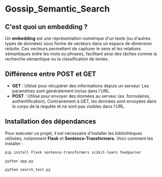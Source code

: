 # Gossip_Semantic_Search

## C'est quoi un embedding ?

Un **embedding** est une représentation numérique d'un texte (ou d'autres types de données) sous forme de vecteurs dans un espace de dimension réduite. Ces vecteurs permettent de capturer le sens et les relations sémantiques entre les mots ou phrases, facilitant ainsi des tâches comme la recherche sémantique ou la classification de textes.

## Différence entre POST et GET

- **GET** : Utilisé pour récupérer des informations depuis un serveur. Les paramètres sont généralement inclus dans l'URL.
- **POST** : Utilisé pour envoyer des données au serveur (ex. formulaires, authentification). Contrairement à GET, les données sont envoyées dans le corps de la requête et ne sont pas visibles dans l'URL.

## Installation des dépendances

Pour exécuter ce projet, il est nécessaire d'installer les bibliothèques utilisées, notamment **Flask** et **Sentence-Transformers**. Voici comment les installer :

```sh
pip install Flask sentence-transformers scikit-learn feedparser
```
```sh
python app.py
```
```sh
python search_test.py
```